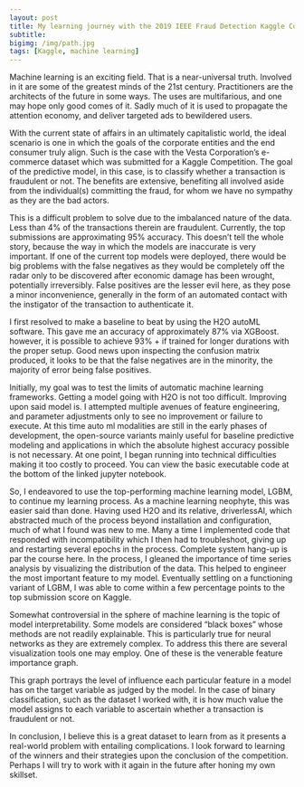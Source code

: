 ```yaml
---
layout: post
title: My learning journey with the 2019 IEEE Fraud Detection Kaggle Competition
subtitle: 
bigimg: /img/path.jpg
tags: [Kaggle, machine learning]
---
```


Machine learning is an exciting field. That is a near-universal truth. Involved in it are some of the greatest minds of the 21st century. Practitioners are the architects of the future in some ways. The uses are multifarious, and one may hope only good comes of it. Sadly much of it is used to propagate the attention economy, and deliver targeted ads to bewildered users.

With the current state of affairs in an ultimately capitalistic world, the ideal scenario is one in which the goals of the corporate entities and the end consumer truly align. Such is the case with the Vesta Corporation’s e-commerce dataset which was submitted for a Kaggle Competition. The goal of the predictive model, in this case, is to classify whether a transaction is fraudulent or not. The benefits are extensive, benefiting all involved aside from the individual(s) committing the fraud, for whom we have no sympathy as they are the bad actors.

This is a difficult problem to solve due to the imbalanced nature of the data. Less than 4% of the transactions therein are fraudulent. Currently, the top submissions are approximating 95% accuracy. This doesn’t tell the whole story, because the way in which the models are inaccurate is very important. If one of the current top models were deployed, there would be big problems with the false negatives as they would be completely off the radar only to be discovered after economic damage has been wrought, potentially irreversibly. False positives are the lesser evil here, as they pose a minor inconvenience, generally in the form of an automated contact with the instigator of the transaction to authenticate it. 
 
I first resolved to make a baseline to beat by using the H2O autoML software. This gave me an accuracy of approximately 87% via XGBoost. however, it is possible to achieve 93% + if trained for longer durations with the proper setup. Good news upon inspecting the confusion matrix produced, it looks to be that the false negatives are in the minority, the majority of error being false positives.

Initially, my goal was to test the limits of automatic machine learning frameworks. Getting a model going with H2O is not too difficult. Improving upon said model is. I attempted multiple avenues of feature engineering, and parameter adjustments only to see no improvement or failure to execute. At this time auto ml modalities are still in the early phases of development, the open-source variants mainly useful for baseline predictive modeling and applications in which the absolute highest accuracy possible is not necessary. At one point, I began running into technical difficulties making it too costly to proceed. You can view the basic executable code at the bottom of the linked jupyter notebook. 

So, I endeavored to use the top-performing machine learning model, LGBM, to continue my learning process. As a machine learning neophyte, this was easier said than done. Having used H2O and its relative, driverlessAI, which abstracted much of the process beyond installation and configuration, much of what I found was new to me. Many a time I implemented code that responded with incompatibility which I then had to troubleshoot, giving up and restarting several epochs in the process. Complete system hang-up is par the course here. In the process, I gleaned the importance of time series analysis by visualizing the distribution of the data. This helped to engineer the most important feature to my model. Eventually settling on a functioning variant of LGBM, I was able to come within a few percentage points to the top submission score on Kaggle. 

Somewhat controversial in the sphere of machine learning is the topic of model interpretability. Some models are considered “black boxes” whose methods are not readily explainable. This is particularly true for neural networks as they are extremely complex. To address this there are several visualization tools one may employ. One of these is the venerable feature importance graph.

This graph portrays the level of influence each particular feature in a model has on the target variable as judged by the model. In the case of binary classification, such as the dataset I worked with, it is how much value the model assigns to each variable to ascertain whether a transaction is fraudulent or not.

In conclusion, I believe this is a great dataset to learn from as it presents a real-world problem with entailing complications. I look forward to learning of the winners and their strategies upon the conclusion of the competition. Perhaps I will try to work with it again in the future after honing my own skillset. 


